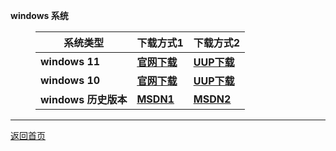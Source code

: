 <html>
<head>
<meta charset='UTF-8'><meta name='viewport' content='width=device-width initial-scale=1'>
</head>
<body><p><strong>windows 系统</strong></p>
<figure><table>
<thead>
<tr><th>系统类型</th><th>下载方式1</th><th>下载方式2</th></tr></thead>
<tbody><tr><td><strong>windows 11</strong></td><td><a href='https://www.microsoft.com/zh-cn/software-download/windows11'><strong><u>官网下载</u></strong></a></td><td><a href='https://www.uupdump.cn/'><strong><u>UUP下载</u></strong></a></td></tr><tr><td><strong>windows 10</strong></td><td><a href='https://www.microsoft.com/zh-cn/software-download/windows10'><strong><u>官网下载</u></strong></a></td><td><a href='https://www.uupdump.cn/'><strong><u>UUP下载</u></strong></a></td></tr><tr><td><strong>windows 历史版本</strong></td><td><a href='https://msdn.itellyou.cn/'><strong><u>MSDN1</u></strong></a></td><td><a href='https://hellowindows.cn/'><strong><u>MSDN2</u></strong></a></td></tr></tbody>
</table></figure>
<hr />
<p><a href='https://netlinkbuilder.github.io/storedownload/'><u>返回首页</u></a></p>
<p>&nbsp;</p>
</body>
</html>

